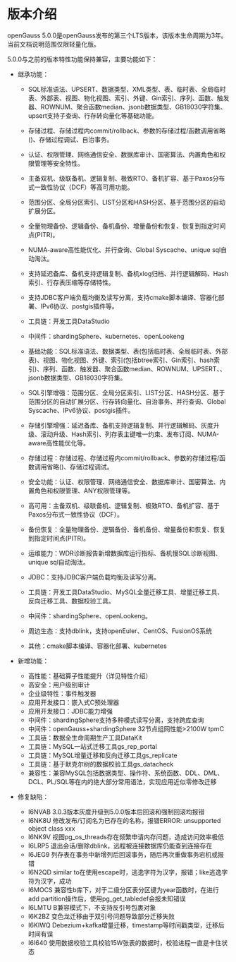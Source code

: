 # 版本介绍<a name="ZH-CN_TOPIC_0289899200"></a>

openGauss 5.0.0是openGauss发布的第三个LTS版本，该版本生命周期为3年。当前文档说明范围仅限轻量化版。

5.0.0与之前的版本特性功能保持兼容，主要功能如下：

-   继承功能：
    -   SQL标准语法、UPSERT、数据类型、XML类型、表、临时表、全局临时表、外部表、视图、物化视图、索引、外键、Gin索引、序列、函数、触发器、ROWNUM、聚合函数median、jsonb数据类型、GB18030字符集、upsert支持子查询、行存转向量化等基础功能。
    -   存储过程、存储过程内commit/rollback、参数的存储过程/函数调用省略\(\)、存储过程调试、自治事务。
    -   认证、权限管理、网络通信安全、数据库审计、国密算法、内置角色和权限管理等安全特性。
    -   主备双机、级联备机、逻辑复制、极致RTO、备机扩容、基于Paxos分布式一致性协议（DCF）等高可用功能。
    -   范围分区、全局分区索引、LIST分区和HASH分区、基于范围分区的自动扩展分区。
    -   全量物理备份、逻辑备份、备机备份、增量备份和恢复、恢复到指定时间点\(PITR\)。
    -   NUMA-aware高性能优化、并行查询、Global Syscache、unique sql自动淘汰。
    -   支持延迟备库、备机支持逻辑复制、备机xlog归档、并行逻辑解码、Hash索引、行存表压缩等存储特性。
    -   支持JDBC客户端负载均衡及读写分离，支持cmake脚本编译、容器化部署、IPv6协议、postgis插件等。
    -   工具链：开发工具DataStudio
    -   中间件：shardingSphere、kubernetes、openLookeng

    -   基础功能：SQL标准语法、数据类型、表\(包括临时表、全局临时表、外部表\)、视图、物化视图、外键、索引\(包括btree索引、Gin索引、hash索引\)、序列、函数、触发器、聚合函数median、ROWNUM、UPSERT、、jsonb数据类型、GB18030字符集。
    -   SQL引擎增强：范围分区、全局分区索引、LIST分区、HASH分区、基于范围分区的自动扩展分区、行存转向量化、自治事务、并行查询、Global Syscache、IPv6协议、postgis插件。
    -   存储引擎增强：延迟备库、备机支持逻辑复制、并行逻辑解码、灰度升级、滚动升级、Hash索引、列存表主键唯一约束、发布订阅、NUMA-aware高性能优化等。
    -   存储过程：存储过程、存储过程内commit/rollback、参数的存储过程/函数调用省略\(\)、存储过程调试。
    -   安全功能：认证、权限管理、网络通信安全、数据库审计、国密算法、内置角色和权限管理、ANY权限管理等。
    -   高可用：主备双机、级联备机、逻辑复制、极致RTO、备机扩容、基于Paxos分布式一致性协议（DCF）。
    -   备份恢复：全量物理备份、逻辑备份、备机备份、增量备份和恢复、恢复到指定时间点\(PITR\)。
    -   运维能力：WDR诊断报告新增数据库运行指标、备机慢SQL诊断视图、unique sql自动淘汰。
    -   JDBC：支持JDBC客户端负载均衡及读写分离。
    -   工具链：开发工具DataStudio、MySQL全量迁移工具、增量迁移工具、反向迁移工具、数据校验工具。
    -   中间件：shardingSphere、openLookeng。
    -   周边生态：支持dblink，支持openEuler、CentOS、FusionOS系统
    -   其他：cmake脚本编译、容器化部署、kubernetes

-   新增功能：
    -   高性能：基础算子性能提升（详见特性介绍）
    -   高安全：用户级别审计
    -   企业级特性：事件触发器
    -   应用开发接口：嵌入式C预处理器
    -   应用开发接口：JDBC能力增强
    -   中间件：shardingSphere支持多种模式读写分离，支持跨库查询
    -   中间件：openGauss+shardingSphere 32节点组网性能>2100W tpmC
    -   工具链：数据全生命周期生产工具DataKit
    -   工具链：MySQL一站式迁移工具gs_rep_portal
    -   工具链：MySQL增量迁移和反向迁移工具gs_replicate
    -   工具链：基于默克尔树的数据校验工具gs_datacheck
    -   兼容性：兼容MySQL包括数据类型、操作符、系统函数、DDL、DML、DCL、PL/SQL等在内的绝大部分常用语法，实现应用近似零修改迁移

-   修复缺陷：
    -   I6NVAB 3.0.3版本灰度升级到5.0.0版本后回滚和强制回滚均报错
    -   I6NK8U 修改发布/订阅名为已存在的名称，报错ERROR: unsupported object class xxx
    -   I6NK9V 视图pg_os_threads存在频繁申请内存问题，造成访问效率极低
    -   I6LRP5 退出会话/删除dblink，远程被连接数据库仍能查到连接存在
    -   I6JEG9 列存表在事务中新增列后回滚事务，随后再次重做事务宕机或报错
    -   I6N2QD similar to在使用escape时，逃逸字符为汉字，报错；like逃逸字符为汉字，成功
    -   I6MOCS 兼容性b库下，对于二级分区表分区键为year函数时，在进行add partition操作后，使用pg_get_tabledef会报未知错误
    -   I6LMTU B兼容模式下，不支持反引号包裹对象
    -   I6K2BZ 变色龙迁移由于双引号问题导致部分迁移失败
    -   I6KIWQ Debezium+kafka增量迁移，timestamp等时间戳类型，迁移后时间有误
    -   I6I640 使用数据校验工具校验15W张表的数据时，校验进程一直是卡住状态